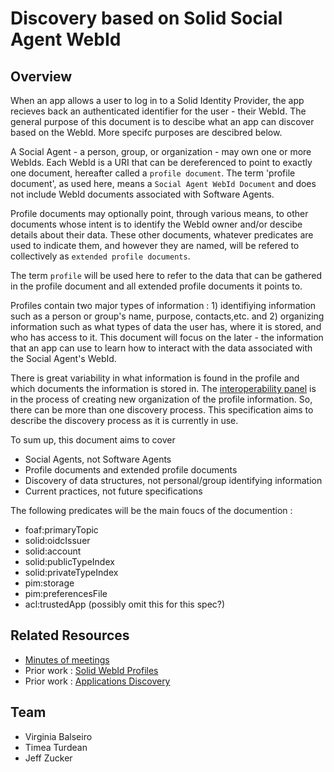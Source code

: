 # Discovery based on Solid Social Agent WebId

## Overview

When an app allows a user to log in to a Solid Identity Provider, the app recieves back an authenticated identifier for the user - their WebId.  The general purpose of this document is to descibe what an app can discover based on the WebId.  More specifc purposes are descibred below.

A Social Agent - a person, group, or organization - may own one or more WebIds.  Each WebId is a URI that can be dereferenced to point to exactly one document, hereafter called a `profile document`.  The term 'profile document', as used here, means a `Social Agent WebId Document` and does not include WebId documents associated with Software Agents.  

Profile documents may optionally point, through various means, to other documents whose intent is to identify the WebId owner and/or descibe details about their data.  These other documents, whatever predicates are used to indicate them, and however they are named, will be refered to collectively as `extended profile documents`.  

The term `profile` will be used here to refer to the data that can be gathered in the profile document and all extended profile documents it points to.

Profiles contain two major types of information : 1) identifiying information such as a person or group's name, purpose, contacts,etc. and 2) organizing information such as what types of data the user has, where it is stored, and who has access to it. This document will focus on the later - the information that an app can use to learn how to interact with the data associated with the Social Agent's WebId.

There is great variability in what information is found in the profile and which documents the information is stored in.  The [interoperability panel]() is in the process of creating new organization of the profile information. So, there can be more than one discovery process.  This specification aims to describe the discovery process as it is currently in use.

To sum up, this document aims to cover

* Social Agents, not Software Agents
* Profile documents and extended profile documents
* Discovery of data structures, not personal/group identifying information
* Current practices, not future specifications

The following predicates will be the main foucs of the documention :

* foaf:primaryTopic
* solid:oidcIssuer
* solid:account
* solid:publicTypeIndex
* solid:privateTypeIndex
* pim:storage
* pim:preferencesFile
* acl:trustedApp (possibly omit this for this spec?)

## Related Resources
* [Minutes of meetings](https://github.com/solid/webid-profile/tree/main/meetings)
* Prior work : [Solid WebId Profiles](https://github.com/solid/solid-spec/blob/master/solid-webid-profiles.md)
* Prior work : [Applications Discovery](https://github.com/solid/solid/blob/main/proposals/data-discovery.md)

## Team
* Virginia Balseiro
* Timea Turdean
* Jeff Zucker

